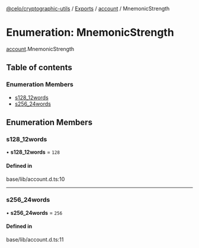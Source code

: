 [@celo/cryptographic-utils](../README.md) / [Exports](../modules.md) / [account](../modules/account.md) / MnemonicStrength

# Enumeration: MnemonicStrength

[account](../modules/account.md).MnemonicStrength

## Table of contents

### Enumeration Members

- [s128\_12words](account.MnemonicStrength.md#s128_12words)
- [s256\_24words](account.MnemonicStrength.md#s256_24words)

## Enumeration Members

### s128\_12words

• **s128\_12words** = ``128``

#### Defined in

base/lib/account.d.ts:10

___

### s256\_24words

• **s256\_24words** = ``256``

#### Defined in

base/lib/account.d.ts:11
